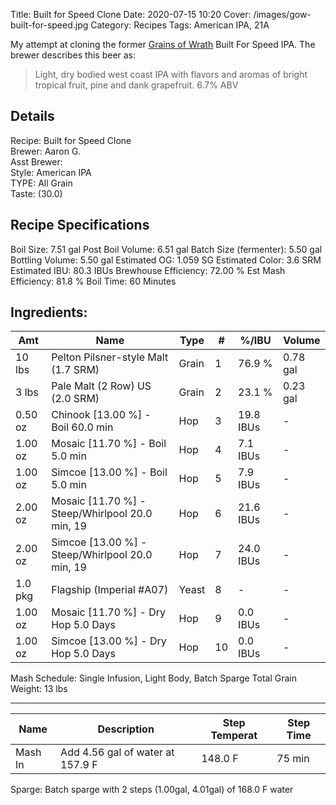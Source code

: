 Title: Built for Speed Clone
Date: 2020-07-15 10:20
Cover: /images/gow-built-for-speed.jpg
Category: Recipes
Tags: American IPA, 21A

My attempt at cloning the former [Grains of Wrath](https://gowbeer.com/)
Built For Speed IPA. The brewer describes this beer as:

> Light, dry bodied west coast IPA with flavors and aromas of bright tropical fruit, pine and dank grapefruit. 6.7% ABV

## Details

Recipe: Built for Speed Clone<br />
Brewer: Aaron G.<br />
Asst Brewer:<br />
Style: American IPA<br />
TYPE: All Grain<br />
Taste: (30.0)

## Recipe Specifications

Boil Size: 7.51 gal
Post Boil Volume: 6.51 gal
Batch Size (fermenter): 5.50 gal
Bottling Volume: 5.50 gal
Estimated OG: 1.059 SG
Estimated Color: 3.6 SRM
Estimated IBU: 80.3 IBUs
Brewhouse Efficiency: 72.00 %
Est Mash Efficiency: 81.8 %
Boil Time: 60 Minutes

## Ingredients:

| Amt     | Name                                            | Type  | #   | %/IBU     | Volume   |
| ------- | ----------------------------------------------- | ----- | --- | --------- | -------- |
| 10 lbs  | Pelton Pilsner-style Malt (1.7 SRM)             | Grain | 1   | 76.9 %    | 0.78 gal |
| 3 lbs   | Pale Malt (2 Row) US (2.0 SRM)                  | Grain | 2   | 23.1 %    | 0.23 gal |
| 0.50 oz | Chinook [13.00 %] - Boil 60.0 min               | Hop   | 3   | 19.8 IBUs | -        |
| 1.00 oz | Mosaic [11.70 %] - Boil 5.0 min                 | Hop   | 4   | 7.1 IBUs  | -        |
| 1.00 oz | Simcoe [13.00 %] - Boil 5.0 min                 | Hop   | 5   | 7.9 IBUs  | -        |
| 2.00 oz | Mosaic [11.70 %] - Steep/Whirlpool 20.0 min, 19 | Hop   | 6   | 21.6 IBUs | -        |
| 2.00 oz | Simcoe [13.00 %] - Steep/Whirlpool 20.0 min, 19 | Hop   | 7   | 24.0 IBUs | -        |
| 1.0 pkg | Flagship (Imperial #A07)                        | Yeast | 8   | -         | -        |
| 1.00 oz | Mosaic [11.70 %] - Dry Hop 5.0 Days             | Hop   | 9   | 0.0 IBUs  | -        |
| 1.00 oz | Simcoe [13.00 %] - Dry Hop 5.0 Days             | Hop   | 10  | 0.0 IBUs  | -        |

Mash Schedule: Single Infusion, Light Body, Batch Sparge
Total Grain Weight: 13 lbs

---

| Name    | Description                      | Step Temperat | Step Time |
| ------- | -------------------------------- | ------------- | --------- |
| Mash In | Add 4.56 gal of water at 157.9 F | 148.0 F       | 75 min    |

Sparge: Batch sparge with 2 steps (1.00gal, 4.01gal) of 168.0 F water
